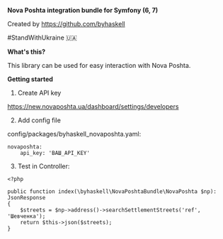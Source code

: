 **Nova Poshta integration bundle for Symfony (6, 7)**

Created by https://github.com/byhaskell

#StandWithUkraine 🇺🇦


**What's this?**

This library can be used for easy interaction with Nova Poshta.


**Getting started**

1. Create API key

https://new.novaposhta.ua/dashboard/settings/developers

2. Add config file
 
config/packages/byhaskell_novaposhta.yaml:

```
novaposhta:
    api_key: 'ВАШ_API_KEY'
```

3. Test in Controller:
```
<?php

public function index(\byhaskell\NovaPoshtaBundle\NovaPoshta $np): JsonResponse
{
    $streets = $np->address()->searchSettlementStreets('ref', 'Шевченка');
    return $this->json($streets);
}
```